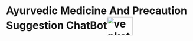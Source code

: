 <h1 align="left">Ayurvedic Medicine And Precaution Suggestion ChatBot<img align="center" src="https://www.kindpng.com/picc/m/78-788160_transparent-stock-market-icon-png-png-download.png" alt="venkatreddy" height="50" width="70" /></h1>

